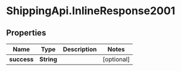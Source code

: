# ShippingApi.InlineResponse2001

## Properties

Name | Type | Description | Notes
------------ | ------------- | ------------- | -------------
**success** | **String** |  | [optional] 



